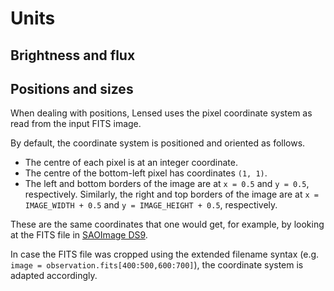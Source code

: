 Units
=====


Brightness and flux
-------------------


Positions and sizes
-------------------

When dealing with positions, Lensed uses the pixel coordinate system as read
from the input FITS image.

By default, the coordinate system is positioned and oriented as follows.

-   The centre of each pixel is at an integer coordinate.
-   The centre of the bottom-left pixel has coordinates `(1, 1)`.
-   The left and bottom borders of the image are at `x = 0.5` and `y = 0.5`, 
    respectively. Similarly, the right and top borders of the image are at 
    `x = IMAGE_WIDTH + 0.5` and `y = IMAGE_HEIGHT + 0.5`, respectively.

These are the same coordinates that one would get, for example, by looking at
the FITS file in [SAOImage DS9](http://ds9.si.edu/).

In case the FITS file was cropped using the extended filename syntax (e.g.
`image = observation.fits[400:500,600:700]`), the coordinate system is adapted
accordingly.
